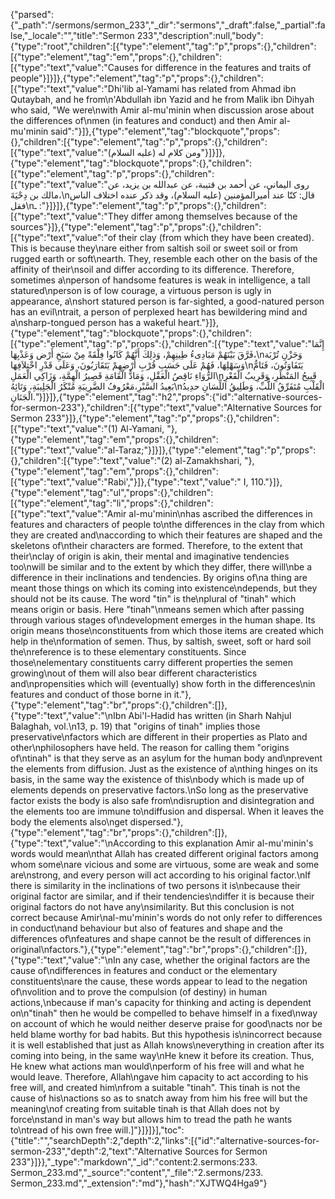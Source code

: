{"parsed":{"_path":"/sermons/sermon_233","_dir":"sermons","_draft":false,"_partial":false,"_locale":"","title":"Sermon 233","description":null,"body":{"type":"root","children":[{"type":"element","tag":"p","props":{},"children":[{"type":"element","tag":"em","props":{},"children":[{"type":"text","value":"Causes for difference in the features and traits of people"}]}]},{"type":"element","tag":"p","props":{},"children":[{"type":"text","value":"Dhi'lib al-Yamami has related from Ahmad ibn Qutaybah, and he from\n'Abdullah ibn Yazid and he from Malik ibn Dihyah who said, \"We were\nwith Amir al-mu'minin when discussion arose about the differences of\nmen (in features and conduct) and then Amir al-mu'minin said\":"}]},{"type":"element","tag":"blockquote","props":{},"children":[{"type":"element","tag":"p","props":{},"children":[{"type":"text","value":"ومن كلام له (عليه السلام)"}]}]},{"type":"element","tag":"blockquote","props":{},"children":[{"type":"element","tag":"p","props":{},"children":[{"type":"text","value":"روى اليماني، عن أحمد بن قتيبة، عن عبدالله بن يزيد، عن مالك بن دِحْيَةَ،\nقال: كنّا عند أميرالمؤمنين (عليه السلام)، وقد ذكر عنده اختلاف الناس فقل\nـ :"}]}]},{"type":"element","tag":"p","props":{},"children":[{"type":"text","value":"They differ among themselves because of the sources"}]},{"type":"element","tag":"p","props":{},"children":[{"type":"text","value":"of their clay (from which they have been created). This is because they\nare either from saltish soil or sweet soil or from rugged earth or soft\nearth. They, resemble each other on the basis of the affinity of their\nsoil and differ according to its difference. Therefore, sometimes a\nperson of handsome features is weak in intelligence, a tall statured\nperson is of low courage, a virtuous person is ugly in appearance, a\nshort statured person is far-sighted, a good-natured person has an evil\ntrait, a person of perplexed heart has bewildering mind and a\nsharp-tongued person has a wakeful heart."}]},{"type":"element","tag":"blockquote","props":{},"children":[{"type":"element","tag":"p","props":{},"children":[{"type":"text","value":"إِنَّمَا فَرَّقَ بَيْنَهُمْ مَبَادِىءُ طِينِهِمْ، وَذلِكَ أَنَّهُمْ كَانُوا فِلْقَةً مِنْ سَبَخِ أَرْض وَعَذْبِهَا،\nوَحَزْنِ تُرْبَة وَسَهْلِهَا، فَهُمْ عَلَى حَسَبِ قُرْبِ أَرْضِهِمْ يَتَقَارَبُونَ، وَعَلَى قَدْرِ اخْتِلاَفِهَا\nيَتَفَاوَتُونَ، فَتَامُّ الرُّوَاءِ نَاقِصُ الْعَقْلِ، وَمَادُّ الْقَامَةِ قَصِيرُ الْهِمَّةِ، وَزَاكِي الْعَمَلِ\nقَبِيحُ المَنْظَرِ، وَقَرِيبُ الْقَعْرِ بَعِيدُ السَّبْرِ،مَعْرُوفُ الضَّرِيبَةِ مُنْكَرُ الْجَلِيبَةِ، وَتَائِهُ\nالْقَلْبِ مُتَفَرِّقُ اللُّبِّ، وَطَلِيقُ اللِّسَانِ حدِيدُ الْجَنَانِ."}]}]},{"type":"element","tag":"h2","props":{"id":"alternative-sources-for-sermon-233"},"children":[{"type":"text","value":"Alternative Sources for Sermon 233"}]},{"type":"element","tag":"p","props":{},"children":[{"type":"text","value":"(1) Al-Yamani, "},{"type":"element","tag":"em","props":{},"children":[{"type":"text","value":"al-Taraz;"}]}]},{"type":"element","tag":"p","props":{},"children":[{"type":"text","value":"(2) al-Zamakhshari, "},{"type":"element","tag":"em","props":{},"children":[{"type":"text","value":"Rabi',"}]},{"type":"text","value":" I, 110."}]},{"type":"element","tag":"ul","props":{},"children":[{"type":"element","tag":"li","props":{},"children":[{"type":"text","value":"Amir al-mu'minin\nhas ascribed the differences in features and characters of people to\nthe differences in the clay from which they are created and\naccording to which their features are shaped and the skeletons of\ntheir characters are formed. Therefore, to the extent that their\nclay of origin is akin, their mental and imaginative tendencies too\nwill be similar and to the extent by which they differ, there will\nbe a difference in their inclinations and tendencies. By origins of\na thing are meant those things on which its coming into existence\ndepends, but they should not be its cause. The word \"tin\" is the\nplural of \"tinah\" which means origin or basis. Here \"tinah\"\nmeans semen which after passing through various stages of\ndevelopment emerges in the human shape. Its origin means those\nconstituents from which those items are created which help in the\nformation of semen. Thus, by saltish, sweet, soft or hard soil the\nreference is to these elementary constituents. Since those\nelementary constituents carry different properties the semen growing\nout of them will also bear different characteristics and\npropensities which will (eventually) show forth in the differences\nin features and conduct of those borne in it."},{"type":"element","tag":"br","props":{},"children":[]},{"type":"text","value":"\nIbn Abi'l-Hadid has written (in Sharh Nahjul Balaghah, vol.\n13, p. 19) that \"origins of tinah\" implies those preservative\nfactors which are different in their properties as Plato and other\nphilosophers have held. The reason for calling them \"origins of\ntinah\" is that they serve as an asylum for the human body and\nprevent the elements from diffusion. Just as the existence of a\nthing hinges on its basis, in the same way the existence of this\nbody which is made up of elements depends on preservative factors.\nSo long as the preservative factor exists the body is also safe from\ndisruption and disintegration and the elements too are immune to\ndiffusion and dispersal. When it leaves the body the elements also\nget dispersed."},{"type":"element","tag":"br","props":{},"children":[]},{"type":"text","value":"\nAccording to this explanation Amir al-mu'minin's words would mean\nthat Allah has created different original factors among whom some\nare vicious and some are virtuous, some are weak and some are\nstrong, and every person will act according to his original factor.\nIf there is similarity in the inclinations of two persons it is\nbecause their original factor are similar, and if their tendencies\ndiffer it is because their original factors do not have any\nsimilarity. But this conclusion is not correct because Amir\nal-mu'minin's words do not only refer to differences in conduct\nand behaviour but also of features and shape and the differences of\nfeatures and shape cannot be the result of differences in original\nfactors."},{"type":"element","tag":"br","props":{},"children":[]},{"type":"text","value":"\nIn any case, whether the original factors are the cause of\ndifferences in features and conduct or the elementary constituents\nare the cause, these words appear to lead to the negation of\nvolition and to prove the compulsion (of destiny) in human actions,\nbecause if man's capacity for thinking and acting is dependent on\n\"tinah\" then he would be compelled to behave himself in a fixed\nway on account of which he would neither deserve praise for good\nacts nor be held blame worthy for bad habits. But this hypothesis is\nincorrect because it is well established that just as Allah knows\neverything in creation after its coming into being, in the same way\nHe knew it before its creation. Thus, He knew what actions man would\nperform of his free will and what he would leave. Therefore, Allah\ngave him capacity to act according to his free will, and created him\nfrom a suitable \"tinah\". This tinah is not the cause of his\nactions so as to snatch away from him his free will but the meaning\nof creating from suitable tinah is that Allah does not by force\nstand in man's way but allows him to tread the path he wants to\ntread of his own free will.]"}]}]}],"toc":{"title":"","searchDepth":2,"depth":2,"links":[{"id":"alternative-sources-for-sermon-233","depth":2,"text":"Alternative Sources for Sermon 233"}]}},"_type":"markdown","_id":"content:2.sermons:233. Sermon_233.md","_source":"content","_file":"2.sermons/233. Sermon_233.md","_extension":"md"},"hash":"XJTWQ4Hga9"}